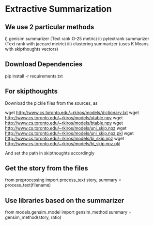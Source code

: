 # Extractive Summarization
## We use 2 particular methods
i) genisim summarizer (Text rank O-25 metric)
ii) pytextrank summarizer (Text rank with jaccard metric)
iii) clustering summarizer (uses K Means with skipthoughts vectors)

## Download Dependencies
pip install -r requirements.txt

## For skipthoughts
Download the pickle files from the sources, as 

wget http://www.cs.toronto.edu/~rkiros/models/dictionary.txt
wget http://www.cs.toronto.edu/~rkiros/models/utable.npy
wget http://www.cs.toronto.edu/~rkiros/models/btable.npy
wget http://www.cs.toronto.edu/~rkiros/models/uni_skip.npz
wget http://www.cs.toronto.edu/~rkiros/models/uni_skip.npz.pkl
wget http://www.cs.toronto.edu/~rkiros/models/bi_skip.npz
wget http://www.cs.toronto.edu/~rkiros/models/bi_skip.npz.pkl

And set the path in skipthoughts accordingly

## Get the story from the files

from preprocessing import process_text
story, summary = process_text(filename)

## Use libraries based on the summarizer

from models.gensim_model import gensim_method
summary = gensim_method(story, ratio)
